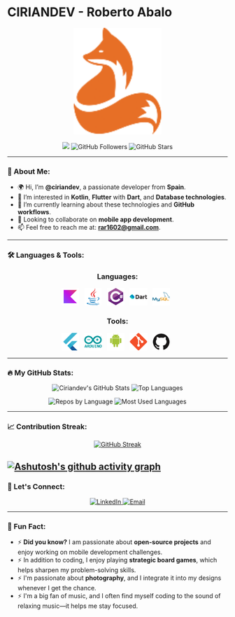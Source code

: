 # CIRIANDEV - Roberto Abalo

<div id="header" align="center">
   <img src="https://github.com/ciriandev/ciriandev/blob/main/imagenes/Zorro.png" alt="Logo" width="200"/>
</div>

<p align="center">
   <img src="https://img.shields.io/badge/STATUS-EN%20DESAROLLO-green">
   <img src="https://img.shields.io/github/followers/ciriandev?style=social" alt="GitHub Followers">
   <img src="https://img.shields.io/github/stars/ciriandev?style=social" alt="GitHub Stars">
</p>

---

### 👋 About Me:

- 🌍 Hi, I’m **@ciriandev**, a passionate developer from **Spain**.
- 👀 I’m interested in **Kotlin**, **Flutter** with **Dart**, and **Database technologies**.
- 🌱 I’m currently learning about these technologies and **GitHub workflows**.
- 💼 Looking to collaborate on **mobile app development**.
- 📫 Feel free to reach me at: **rar1602@gmail.com**.

---

### 🛠️ Languages & Tools:

<div align="center">
   <h3>Languages:</h3>
      <img src="https://github.com/devicons/devicon/blob/master/icons/kotlin/kotlin-original.svg" title="Kotlin" alt="Kotlin" width="40" height="40"> &nbsp;
      <img src="https://github.com/devicons/devicon/blob/master/icons/java/java-original.svg" title="Java" alt="Java" width="40" height="40"> &nbsp;
      <img src="https://github.com/devicons/devicon/blob/master/icons/csharp/csharp-original.svg" title="C#" alt="Csharp" width="40" height="40"> &nbsp;
      <img src="https://github.com/devicons/devicon/blob/master/icons/dart/dart-original-wordmark.svg" title="Dart" alt="Dart" width="40" height="40"> &nbsp;
      <img src="https://github.com/devicons/devicon/blob/master/icons/mysql/mysql-original-wordmark.svg" title="MySQL" alt="MySQL" width="40" height="40"> &nbsp;
   <h3>Tools:</h3>
      <img src="https://github.com/devicons/devicon/blob/master/icons/flutter/flutter-original.svg" title="Flutter" alt="Flutter" width="40" height="40"> &nbsp;
      <img src="https://github.com/devicons/devicon/blob/master/icons/arduino/arduino-original-wordmark.svg" title="Arduino" alt="Arduino" width="40" height="40"> &nbsp;
      <img src="https://github.com/devicons/devicon/blob/master/icons/android/android-original-wordmark.svg" title="Android" alt="Android" width="40" height="40"> &nbsp;
      <img src="https://github.com/devicons/devicon/blob/master/icons/git/git-original.svg" title="Git" alt="Git" width="40" height="40"> &nbsp;
      <img src="https://github.com/devicons/devicon/blob/master/icons/github/github-original.svg" title="GitHub" alt="GitHub" width="40" height="40"> &nbsp;
</div>

---

### 🔥 My GitHub Stats:

<p align="center">
  <img src="https://github-readme-stats.vercel.app/api?username=ciriandev&show_icons=true&theme=radical" alt="Ciriandev's GitHub Stats" width="400">
  <img src="https://github-readme-stats.vercel.app/api/top-langs/?username=ciriandev&layout=compact&theme=radical" alt="Top Languages" width="335">
</p>

<p align="center">
   <img src="https://github-profile-summary-cards.vercel.app/api/cards/repos-per-language?username=ciriandev&theme=radical" alt="Repos by Language">
   <img src="https://github-profile-summary-cards.vercel.app/api/cards/most-commit-language?username=ciriandev&theme=radical" alt="Most Used Languages">
</p>

---

### 📈 Contribution Streak:

<p align="center">
  <a href="https://git.io/streak-stats"><img src="https://streak-stats.demolab.com?user=ciriandev&theme=radical&hide_border=true&locale=es&date_format=j%20M%5B%20Y%5D" alt="GitHub Streak" /></a>
</p>


[![Ashutosh's github activity graph](https://github-readme-activity-graph.vercel.app/graph?username=ciriandev&theme=dracula)](https://github.com/ashutosh00710/github-readme-activity-graph)
---

### 🤝 Let's Connect:

<p align="center">
  <a href="https://www.linkedin.com/in/tu-perfil/" target="_blank">
    <img src="https://img.shields.io/badge/LinkedIn-blue?style=for-the-badge&logo=linkedin&logoColor=white" alt="LinkedIn"/>
  </a>
  <a href="mailto:rar1602@gmail.com">
    <img src="https://img.shields.io/badge/Email-D14836?style=for-the-badge&logo=gmail&logoColor=white" alt="Email"/>
  </a>
</p>

---

### 🎯 Fun Fact:

- ⚡ **Did you know?** I am passionate about **open-source projects** and enjoy working on mobile development challenges.
- ⚡ In addition to coding, I enjoy playing **strategic board games**, which helps sharpen my problem-solving skills.
- ⚡ I'm passionate about **photography**, and I integrate it into my designs whenever I get the chance.
- ⚡ I'm a big fan of music, and I often find myself coding to the sound of relaxing music—it helps me stay focused.

